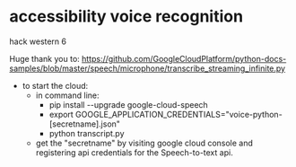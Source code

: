 # accessibility voice recognition
hack western 6

Huge thank you to: https://github.com/GoogleCloudPlatform/python-docs-samples/blob/master/speech/microphone/transcribe_streaming_infinite.py

- to start the cloud:
  - in command line:
    - pip install --upgrade google-cloud-speech
    - export GOOGLE_APPLICATION_CREDENTIALS="voice-python-[secretname].json"
    - python transcript.py
  - get the "secretname" by visiting google cloud console and registering api credentials for the Speech-to-text api.
